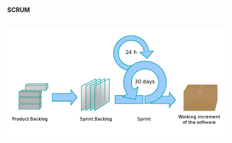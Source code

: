 <h1 class="title" style="display:none">Marco Metodológico</h1>
<h4 style="text-transform: none;"> SCRUM </h4>

<img src="media\images\scrum.png" alt="Jenkins" style="margin: 15px 0px;
                                                                            background: none;
                                                                            border: 0;
                                                                            box-shadow: none;">